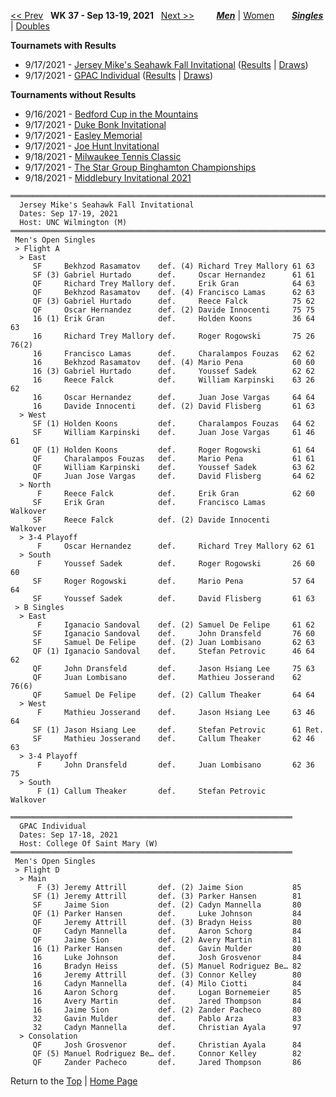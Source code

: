 <a name="top"></a>[<< Prev](men_singles_2136.md) &nbsp; **WK 37 - Sep 13-19, 2021** &nbsp; [Next >>](men_singles_2138.md) &nbsp;&nbsp;&nbsp;&nbsp;&nbsp;&nbsp;&nbsp; [***Men***](./men_singles_2137.md) &#124; [Women](./women_singles_2137.md) &nbsp;&nbsp;&nbsp;&nbsp;&nbsp; [***Singles***](./men_singles_2137.md) &#124; [Doubles](./men_doubles_2137.md)

**Tournamets with Results**  
- 9/17/2021 - [Jersey Mike's Seahawk Fall Invitational](#21-41355) ([Results](#21-41355) &#124; [Draws](https://colleges.wearecollegetennis.com/competitions/UNCWilmingtonM/Tournaments/Overview/B5F60616-E79D-49E3-B226-EA1A8F6D19C9))
- 9/17/2021 - [GPAC Individual](#21-76336) ([Results](#21-76336) &#124; [Draws](https://colleges.wearecollegetennis.com/competitions/CollegeOfSaintMaryW/Tournaments/Overview/ED2D6427-4EEF-4B11-B240-D89A941AB892))

**Tournaments without Results**  
- 9/16/2021 - <a href="https://colleges.wearecollegetennis.com/competitions/USAirForceAcademyM/Tournaments/Overview/E8C14C9B-4222-480F-BC01-85183085A47E" target="_blank">Bedford Cup in the Mountains</a>
- 9/17/2021 - <a href="https://colleges.wearecollegetennis.com/competitions/DukeUniversityM/Tournaments/Overview/FFC0211B-E579-4EA7-9FE6-D4E9522C2014" target="_blank">Duke Bonk Invitational</a>
- 9/17/2021 - <a href="https://colleges.wearecollegetennis.com/competitions/UnivOfNevadaLasVegasM/Tournaments/Overview/B68941DD-7729-47AF-B246-A2BF80126384" target="_blank">Easley Memorial</a>
- 9/17/2021 - <a href="https://colleges.wearecollegetennis.com/competitions/USNavalAcademyM/Tournaments/Overview/ED7CF5B8-36CF-4226-9CE9-96204D8B6362" target="_blank">Joe Hunt Invitational</a>
- 9/18/2021 - <a href="https://colleges.wearecollegetennis.com/competitions/ITA/Tournaments/Overview/4310416C-7EB8-49BC-9A59-895CD6BEE8F8" target="_blank">Milwaukee Tennis Classic</a>
- 9/17/2021 - <a href="https://colleges.wearecollegetennis.com/competitions/BinghamtonUniversitySUNYM/Tournaments/Overview/45217160-5C07-4F1E-8FB5-6C5FBC28805F" target="_blank">The Star Group Binghamton Championships</a>
- 9/18/2021 - <a href="https://colleges.wearecollegetennis.com/competitions/MiddleburyCollegeM/Tournaments/Overview/97C4AA58-56BC-46A0-8287-9B7C41BD76A7" target="_blank">Middlebury Invitational 2021</a>

<a name="21-41355"></a>
~~~
══════════════════════════════════════════════════════════════════════════
  Jersey Mike's Seahawk Fall Invitational
  Dates: Sep 17-19, 2021
  Host: UNC Wilmington (M)
══════════════════════════════════════════════════════════════════════════
 Men's Open Singles
 > Flight A
  > East
     SF     Bekhzod Rasamatov    def. (4) Richard Trey Mallory 61 63
     SF (3) Gabriel Hurtado      def.     Oscar Hernandez      61 61
     QF     Richard Trey Mallory def.     Erik Gran            64 63
     QF     Bekhzod Rasamatov    def. (4) Francisco Lamas      62 63
     QF (3) Gabriel Hurtado      def.     Reece Falck          75 62
     QF     Oscar Hernandez      def. (2) Davide Innocenti     75 75
     16 (1) Erik Gran            def.     Holden Koons         36 64 63
     16     Richard Trey Mallory def.     Roger Rogowski       75 26 76(2)
     16     Francisco Lamas      def.     Charalampos Fouzas   62 62
     16     Bekhzod Rasamatov    def. (4) Mario Pena           60 60
     16 (3) Gabriel Hurtado      def.     Youssef Sadek        62 62
     16     Reece Falck          def.     William Karpinski    63 26 62
     16     Oscar Hernandez      def.     Juan Jose Vargas     64 64
     16     Davide Innocenti     def. (2) David Flisberg       61 63
  > West
     SF (1) Holden Koons         def.     Charalampos Fouzas   64 62
     SF     William Karpinski    def.     Juan Jose Vargas     61 46 61
     QF (1) Holden Koons         def.     Roger Rogowski       61 64
     QF     Charalampos Fouzas   def.     Mario Pena           61 61
     QF     William Karpinski    def.     Youssef Sadek        63 62
     QF     Juan Jose Vargas     def.     David Flisberg       64 62
  > North
      F     Reece Falck          def.     Erik Gran            62 60
     SF     Erik Gran            def.     Francisco Lamas      Walkover
     SF     Reece Falck          def. (2) Davide Innocenti     Walkover
  > 3-4 Playoff
      F     Oscar Hernandez      def.     Richard Trey Mallory 62 61
  > South
      F     Youssef Sadek        def.     Roger Rogowski       26 60 60
     SF     Roger Rogowski       def.     Mario Pena           57 64 64
     SF     Youssef Sadek        def.     David Flisberg       61 63
 > B Singles
  > East
      F     Iganacio Sandoval    def. (2) Samuel De Felipe     61 62
     SF     Iganacio Sandoval    def.     John Dransfeld       76 60
     SF     Samuel De Felipe     def. (2) Juan Lombisano       62 63
     QF (1) Iganacio Sandoval    def.     Stefan Petrovic      46 64 62
     QF     John Dransfeld       def.     Jason Hsiang Lee     75 63
     QF     Juan Lombisano       def.     Mathieu Josserand    62 76(6)
     QF     Samuel De Felipe     def. (2) Callum Theaker       64 64
  > West
      F     Mathieu Josserand    def.     Jason Hsiang Lee     63 46 64
     SF (1) Jason Hsiang Lee     def.     Stefan Petrovic      61 Ret.
     SF     Mathieu Josserand    def.     Callum Theaker       62 46 63
  > 3-4 Playoff
      F     John Dransfeld       def.     Juan Lombisano       62 36 75
  > South
      F (1) Callum Theaker       def.     Stefan Petrovic      Walkover
~~~

<a name="21-76336"></a>
~~~
═══════════════════════════════════════════════════════════════
  GPAC Individual
  Dates: Sep 17-18, 2021
  Host: College Of Saint Mary (W)
═══════════════════════════════════════════════════════════════
 Men's Open Singles
 > Flight D
  > Main
      F (3) Jeremy Attrill       def. (2) Jaime Sion           85
     SF (1) Jeremy Attrill       def. (3) Parker Hansen        81
     SF     Jaime Sion           def. (2) Cadyn Mannella       80
     QF (1) Parker Hansen        def.     Luke Johnson         84
     QF     Jeremy Attrill       def. (3) Bradyn Heiss         80
     QF     Cadyn Mannella       def.     Aaron Schorg         84
     QF     Jaime Sion           def. (2) Avery Martin         81
     16 (1) Parker Hansen        def.     Gavin Mulder         80
     16     Luke Johnson         def.     Josh Grosvenor       84
     16     Bradyn Heiss         def. (5) Manuel Rodriguez Be… 82
     16     Jeremy Attrill       def. (3) Connor Kelley        80
     16     Cadyn Mannella       def. (4) Milo Ciotti          84
     16     Aaron Schorg         def.     Logan Bornemeier     85
     16     Avery Martin         def.     Jared Thompson       84
     16     Jaime Sion           def. (2) Zander Pacheco       80
     32     Gavin Mulder         def.     Pablo Arza           83
     32     Cadyn Mannella       def.     Christian Ayala      97
  > Consolation
     QF     Josh Grosvenor       def.     Christian Ayala      84
     QF (5) Manuel Rodriguez Be… def.     Connor Kelley        82
     QF     Zander Pacheco       def.     Jared Thompson       86
~~~
Return to the [Top](#top) &#124; [Home Page](../../index.md)